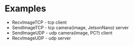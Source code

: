 # Examples

- RecvImageTCP - tcp client
- SendImageTCP - tcp camera(image, JetsonNano) server
- SendImageUDP - udp camera(image, PC?) client
- RecvImageUDP - udp server
